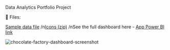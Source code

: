 Data Analytics Portfolio Project


📁 Files:

[Sample data file](https://github.com/sakalki/power-BI/blob/main/chocolate-factory-sample-data.xlsx)
/n[Icons (zip)](https://github.com/sakalki/power-BI/blob/main/icons.zip)
/nSee the full dashboard here - [App Power BI link](https://app.powerbi.com/view?r=eyJrIjoiZTBiOGNmOTUtZGM2Yy00OWQ1LWFiZjYtMjI5Mzc2NWVhN2UyIiwidCI6Ijg1YjVjYzM1LTk4NjctNDYxYi1hNjg5LTFmYTlkZWJiOWViYyIsImMiOjZ9)


![chocolate-factory-dashboard-screenshot](https://github.com/user-attachments/assets/b692f958-9a7f-4ec7-9502-3129b4167abe)
